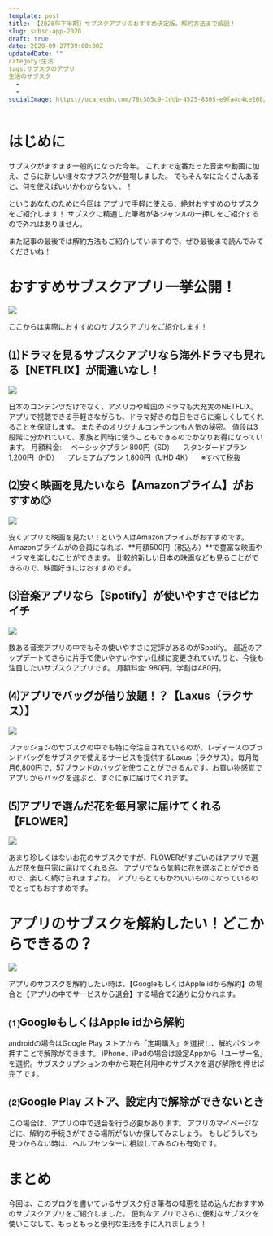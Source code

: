```yaml
---
template: post
title: 【2020年下半期】サブスクアプリのおすすめ決定版。解約方法まで解説！
slug: subsc-app-2020
draft: true
date: 2020-09-27T09:00:00Z
updatedDate: ""
category:生活
tags:サブスクのアプリ
生活のサブスク
  - 
  - 
socialImage: https://ucarecdn.com/78c305c9-1ddb-4525-8305-e9fa4c4ce208/
---
```


# はじめに

サブスクがますます一般的になった今年。
これまで定番だった音楽や動画に加え、さらに新しい様々なサブスクが登場しました。
でもそんなにたくさんあると、何を使えばいいかわからない、、！

というあなたのために今回は
アプリで手軽に使える、絶対おすすめのサブスク
をご紹介します！
サブスクに精通した筆者が各ジャンルの一押しをご紹介するので外れはありません。

また記事の最後では解約方法もご紹介していますので、ぜひ最後まで読んでみてくださいね！

# おすすめサブスクアプリ一挙公開！
![](https://ucarecdn.com/d48070da-ab90-4b1b-8882-71bb7c86123d/)


ここからは実際におすすめのサブスクアプリをご紹介します！

## ⑴ドラマを見るサブスクアプリなら海外ドラマも見れる【NETFLIX】が間違いなし！

![](https://ucarecdn.com/6b896f1a-3948-4349-92da-42a974eacf78/)


日本のコンテンツだけでなく、アメリカや韓国のドラマも大充実のNETFLIX。
アプリで視聴できる手軽さながらも、ドラマ好きの毎日をさらに楽しくしてくれることを保証します。
またそのオリジナルコンテンツも人気の秘密。
値段は3段階に分かれていて、家族と同時に使うこともできるのでかなりお得になっています。
月額料金:
　ベーシックプラン 800円（SD）
　スタンダードプラン 1,200円（HD）
　プレミアムプラン 1,800円（UHD 4K）
　※すべて税抜

## ⑵安く映画を見たいなら【Amazonプライム】がおすすめ◎

![](https://ucarecdn.com/47a3da36-b56d-4e8f-aed5-4e0dae579579/)

安くアプリで映画を見たい！という人はAmazonプライムがおすすめです。
Amazonプライムがの会員になれば、**月額500円（税込み）**で豊富な映画やドラマを楽しむことができます。
比較的新しい日本の映画なども見ることができるので、映画好きにはおすすめです。

## ⑶音楽アプリなら【Spotify】が使いやすさではピカイチ

![](https://ucarecdn.com/731986ce-bd4f-49d0-8dc7-dab4244122d9/)

数ある音楽アプリの中でもその使いやすさに定評があるのがSpotify。
最近のアップデートでさらに片手で使いやすいやすい仕様に変更されていたりと、今後も注目したいサブスクアプリです。
月額料金:
980円。学割は480円。

## ⑷アプリでバッグが借り放題！？【Laxus（ラクサス）】

![](https://ucarecdn.com/8641cc38-9616-4145-b168-81a36d8b7021/)

ファッションのサブスクの中でも特に今注目されているのが、レディースのブランドバッグをサブスクで使えるサービスを提供するLaxus（ラクサス）。毎月毎月6,800円で、57ブランドのバッグを使うことができるんです。お買い物感覚でアプリからバッグを選ぶと、すぐに家に届けてくれます。

## ⑸アプリで選んだ花を毎月家に届けてくれる【FLOWER】

![](https://ucarecdn.com/48847982-393d-4444-8ca4-098634b9c927/)

あまり珍しくはないお花のサブスクですが、FLOWERがすごいのはアプリで選んだ花を毎月家に届けてくれる点。
アプリでなら気軽に花を選ぶことができるので、楽しく続けられますよね。
アプリもとてもかわいいものになっているのでとってもおすすめです。

# アプリのサブスクを解約したい！どこからできるの？

![](https://ucarecdn.com/b5f11521-851a-4967-9859-0aea0c1408e5/)

アプリのサブスクを解約したい時は、【GoogleもしくはApple idから解約】の場合と【アプリの中でサービスから退会】する場合で2通りに分かれます。

## ⑴GoogleもしくはApple idから解約
androidの場合はGoogle Play ストアから「定期購入」を選択し、解約ボタンを押すことで解除ができます。
iPhone、iPadの場合は設定Appから「ユーザー名」を選択。サブスクリプションの中から現在利用中のサブスクを選び解除を押せば完了です。

## ⑵Google Play ストア、設定内で解除ができないとき
この場合は、アプリの中で退会を行う必要があります。
アプリのマイページなどに、解約の手続きができる場所がないか探してみましょう。
もしどうしても見つからない時は、ヘルプセンターに相談してみるのも有効です。

# まとめ
今回は、このブログを書いているサブスク好き筆者の知恵を詰め込んだおすすめのサブスクアプリをご紹介しました。
便利なアプリでさらに便利なサブスクを使いこなして、もっともっと便利な生活を手に入れましょう！






